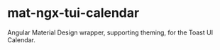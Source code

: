 # mat-ngx-tui-calendar
Angular Material Design wrapper, supporting theming, for the Toast UI Calendar.
